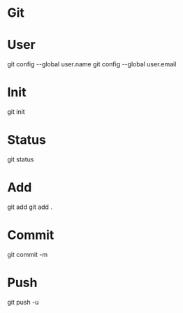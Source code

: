 # Git


# User
git config --global user.name <Name>
git config --global user.email <Email>


# Init
git init 


# Status
git status


# Add
git add <File>
git add .


# Commit
git commit -m <Mensagem>


# Push
git push -u <Origin> <Main>

